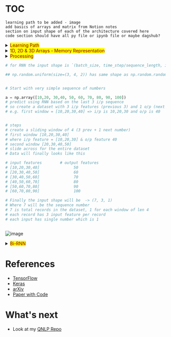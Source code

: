 # TOC


`learning path to be added - image`  
`add basics of arrays and matrix from Notion notes`    
`section on input shape of each of the architecture covered here`  
`code section should have all py file or ipynb file or maybe dagshub?`  

<details>
  <summary><mark><font color=darkred>Learning Path</font></mark></summary>



</details>


<details>
  <summary><mark><font color=darkred>1D, 2D & 3D Arrays - Memory Representation</font></mark></summary>

  ## Create 1D Array
  ```python
    np.array(3)
  ```
  ![image](https://user-images.githubusercontent.com/10928536/236743760-0edd86f5-1d7e-4b82-9bac-5a48a35e3b0c.png) 

  ## Create 2D Array
  ```python
  # will create a matrix of 2 rows amd 3 cols
  # you can also use random unform
  # np.random.uniform(size=(2,3))
  np.random.random(size=(2,3)) # or   
  ```
  ![image](https://user-images.githubusercontent.com/10928536/236746538-4482eca2-2ccb-4994-af58-fe3c85ec9a18.png)
  
  ## Create 2D Array
  ```python 
  
    import numpy as np
    # shape is (2, 2, 2)
    np.array([
    [[2,3], [4,5]],
    [[6,7], [8,9]]
    ]) 
  ```
  ![image](https://user-images.githubusercontent.com/10928536/236752424-f2c0e63c-6711-4cf9-bc29-133d3c4d3c0b.png)
  
</details>

<details>
  <summary><mark><font color=darkred>Processing</font></mark></summary>

# Simple Processing
 
  
  ```python
  
  # this processes inputs with one hidden layer of 4 neurons
  # if input is one, we get 1 set (of 4) outputs
  # Batch - if input is two, we get 2 sets (of 4) outputs
  
  class Layers:

  def __init__(self, ip, wt):
    self.ip = ip
    self.wt = np.random.random([(self.ip), wt])
    self.b = np.random.random([wt,])

    print("ip batch is -> ",self.ip)
    print("\n")
    print("wt is", self.wt)
    print("\n")
    print("bias is",self.b)
    print("\n")
  
  def forward(self):
    op = np.dot(self.ip, self.wt) + self.b
    print(op)
  
  ```
  ```python
 
  # single batch of 4 outputs
  l1 = Layers(1, 4)
  l1.forward()
  
  # 3 batch of 4 outputs
  l2 = Layers(3, 4)
  l2.forward()
  
  ```

</details>
  
  ```python
  # for RNN the input shape is `(batch_size, time_step/sequence_length, input_features)
  
  ## np.random.uniform(size=(3, 4, 2)) has same shape as np.random.random([3,4,2])
  
  
# Start with very simple sequence of numbers
  
a = np.array([10,20, 30,40, 50, 60, 70, 80, 90, 100])
# predict using RNN based on the last 3 i/p sequence
# so create a dataset with 3 i/p features (previous 3) and 1 o/p (next number)
# e.g. first window = [10,20,30,40] => i/p is 10,20,30 and o/p is 40


# steps 
  # create a sliding window of 4 (3 prev + 1 next number)
  # first window [10,20,30,40]
  # where i/p feature = [10,20,30] & o/p feature 40
  # second window [20,30,40,50]
  # slide across for the entire dataset
  # Data will finally looks like this

  # input features        # output features
  # [10,20,30,40]               50
  # [20,30,40,50]               60
  # [30,40,50,60]               70
  # [40,50,60,70]               80
  # [50,60,70,80]               90
  # [60,70,80,90]               100

# Finally the input shape will be  -> (7, 3, 1)
# Where 7 will be the sequence number 
  # 7 is total records in the dataset, 1 for each window of len 4
# each record has 3 input feature per record
# each input has single number which is 1
  
  
 
  ```
  ![image](https://user-images.githubusercontent.com/10928536/236804652-121ef0ce-2323-42fa-92c2-d25c8bbd2000.png)



<details>
  <summary><mark><font color=darkred>Bi-RNN</font></mark></summary>
  

</details>


# References
  - [TensorFlow](https://www.tensorflow.org/)
  - [Keras](https://keras.io/api/layers/)
  - [arXiv](https://arxiv.org/)  
  - [Paper with Code](https://paperswithcode.com/)  


# What's next
- Look at my [QNLP Repo](https://github.com/rvbug/QuantumML)  
